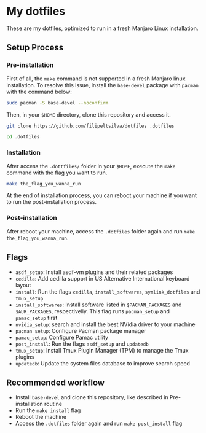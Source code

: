 # My dotfiles

These are my dotfiles, optimized to run in a fresh Manjaro Linux installation.

## Setup Process

### Pre-installation

First of all, the `make` command is not supported in a fresh Manjaro linux installation. To resolve this issue, install the `base-devel` package with `pacman` with the command below:

```bash
sudo pacman -S base-devel --noconfirm
```

Then, in your `$HOME` directory, clone this repository and access it.

```bash
git clone https://github.com/filipeltsilva/dotfiles .dotfiles

cd .dotfiles
```

### Installation

After access the `.dottfiles/` folder in your `$HOME`, execute the `make` command with the flag you want to run.

```bash
make the_flag_you_wanna_run
```

At the end of installation process, you can reboot your machine if you want to run the post-installation process.

### Post-installation

After reboot your machine, access the `.dotfiles` folder again and run `make the_flag_you_wanna_run`.

## Flags

* `asdf_setup`: Install asdf-vm plugins and their related packages
* `cedilla`: Add cedilla support in US Alternative International keyboard layout
* `install`: Run the flags `cedilla`, `install_softwares`, `symlink_dotfiles` and `tmux_setup`
* `install_softwares`: Install software listed in `$PACMAN_PACKAGES` and `$AUR_PACKAGES`, respectivelly. This flag runs `pacman_setup` and `pamac_setup` first
* `nvidia_setup`: search and install the best NVidia driver to your machine
* `pacman_setup`: Configure Pacman package manager
* `pamac_setup`: Configure Pamac utility
* `post_install`: Run the flags `asdf_setup` and `updatedb`
* `tmux_setup`: Install Tmux Plugin Manager (TPM) to manage the Tmux plugins
* `updatedb`: Update the system files database to improve search speed

## Recommended workflow

* Install `base-devel` and clone this repository, like described in Pre-installation routine
* Run the `make install` flag
* Reboot the machine
* Access the `.dotfiles` folder again and run `make post_install` flag
